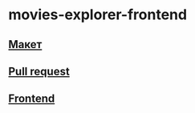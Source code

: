 # movies-explorer-frontend

## [Макет](https://disk.yandex.ru/d/NX_wi5mi-rc3eg)

## [Pull request](https://github.com/VMachihin/movies-explorer-frontend/pull/3)

## [Frontend](https://movies.lib.nomoredomains.rocks.vitmach.ru)
